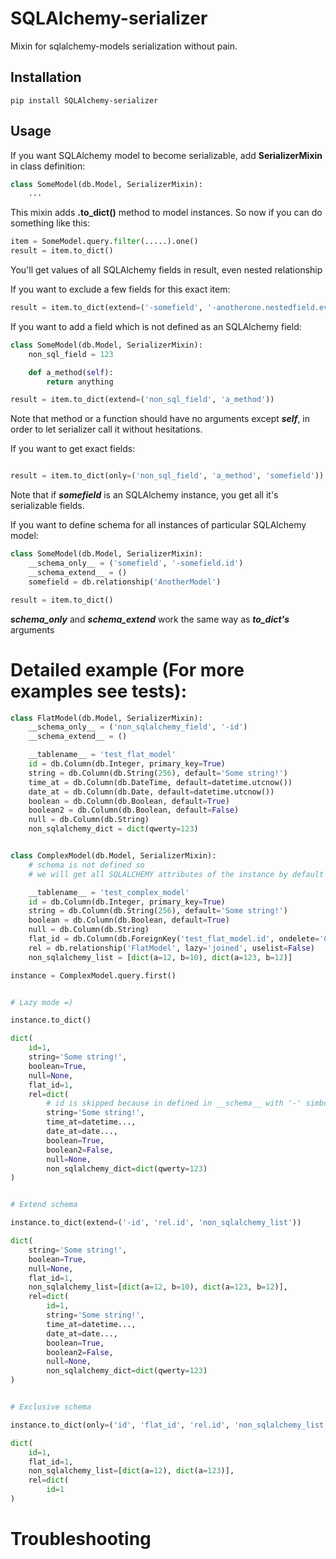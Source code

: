# SQLAlchemy-serializer
Mixin for sqlalchemy-models serialization without pain.

## Installation

```
pip install SQLAlchemy-serializer
```

## Usage

If you want SQLAlchemy model to become serializable,
add **SerializerMixin** in class definition:
```python
class SomeModel(db.Model, SerializerMixin):
    ...
```

This mixin adds **.to_dict()** method to model instances.
So now if you can do something like this:
```python
item = SomeModel.query.filter(.....).one()
result = item.to_dict()
```
You'll get values of all SQLAlchemy fields in result, even nested relationship

If you want to exclude a few fields for this exact item:
```python
result = item.to_dict(extend=('-somefield', '-anotherone.nestedfield.even_a_list'))
```

If you want to add a field which is not defined as an SQLAlchemy field:
```python
class SomeModel(db.Model, SerializerMixin):
    non_sql_field = 123

    def a_method(self):
        return anything

result = item.to_dict(extend=('non_sql_field', 'a_method'))
```
Note that method or a function should have no arguments except ***self***,
in order to let serializer call it without hesitations.

If you want to get exact fields:
```python

result = item.to_dict(only=('non_sql_field', 'a_method', 'somefield'))
```
Note that if ***somefield*** is an SQLAlchemy instance, you get all it's
serializable fields.

If you want to define schema for all instances of particular SQLAlchemy model:

```python
class SomeModel(db.Model, SerializerMixin):
    __schema_only__ = ('somefield', '-somefield.id')
    __schema_extend__ = ()
    somefield = db.relationship('AnotherModel')

result = item.to_dict()
```
***__schema_only__*** and  ***__schema_extend__*** work the same way as ***to_dict's*** arguments



# Detailed example (For more examples see tests):

```python
class FlatModel(db.Model, SerializerMixin):
    __schema_only__ = ('non_sqlalchemy_field', '-id')
    __schema_extend__ = ()

    __tablename__ = 'test_flat_model'
    id = db.Column(db.Integer, primary_key=True)
    string = db.Column(db.String(256), default='Some string!')
    time_at = db.Column(db.DateTime, default=datetime.utcnow())
    date_at = db.Column(db.Date, default=datetime.utcnow())
    boolean = db.Column(db.Boolean, default=True)
    boolean2 = db.Column(db.Boolean, default=False)
    null = db.Column(db.String)
    non_sqlalchemy_dict = dict(qwerty=123)


class ComplexModel(db.Model, SerializerMixin):
    # schema is not defined so
    # we will get all SQLALCHEMY attributes of the instance by default

    __tablename__ = 'test_complex_model'
    id = db.Column(db.Integer, primary_key=True)
    string = db.Column(db.String(256), default='Some string!')
    boolean = db.Column(db.Boolean, default=True)
    null = db.Column(db.String)
    flat_id = db.Column(db.ForeignKey('test_flat_model.id', ondelete='CASCADE'))
    rel = db.relationship('FlatModel', lazy='joined', uselist=False)
    non_sqlalchemy_list = [dict(a=12, b=10), dict(a=123, b=12)]

instance = ComplexModel.query.first()


# Lazy mode =)

instance.to_dict()

dict(
    id=1,
    string='Some string!',
    boolean=True,
    null=None,
    flat_id=1,
    rel=dict(
        # id is skipped because in defined in __schema__ with '-' simbol
        string='Some string!',
        time_at=datetime...,
        date_at=date...,
        boolean=True,
        boolean2=False,
        null=None,
        non_sqlalchemy_dict=dict(qwerty=123)
)


# Extend schema

instance.to_dict(extend=('-id', 'rel.id', 'non_sqlalchemy_list'))

dict(
    string='Some string!',
    boolean=True,
    null=None,
    flat_id=1,
    non_sqlalchemy_list=[dict(a=12, b=10), dict(a=123, b=12)],
    rel=dict(
        id=1,
        string='Some string!',
        time_at=datetime...,
        date_at=date...,
        boolean=True,
        boolean2=False,
        null=None,
        non_sqlalchemy_dict=dict(qwerty=123)
)


# Exclusive schema

instance.to_dict(only=('id', 'flat_id', 'rel.id', 'non_sqlalchemy_list.a'))

dict(
    id=1,
    flat_id=1,
    non_sqlalchemy_list=[dict(a=12), dict(a=123)],
    rel=dict(
        id=1
)

```

# Troubleshooting


